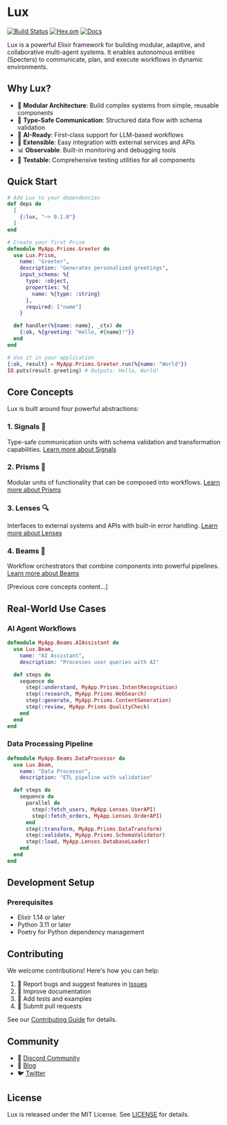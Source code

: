 # Lux

[![Build Status](https://github.com/spectrallabs/lux/workflows/CI/badge.svg)](https://github.com/spectrallabs/lux/actions)
[![Hex.pm](https://img.shields.io/hexpm/v/lux.svg)](https://hex.pm/packages/lux)
[![Docs](https://img.shields.io/badge/hex-docs-blue.svg)](https://hexdocs.pm/lux)

Lux is a powerful Elixir framework for building modular, adaptive, and collaborative multi-agent systems. It enables autonomous entities (Specters) to communicate, plan, and execute workflows in dynamic environments.

## Why Lux?

- 🚀 **Modular Architecture**: Build complex systems from simple, reusable components
- 🔄 **Type-Safe Communication**: Structured data flow with schema validation
- 🤖 **AI-Ready**: First-class support for LLM-based workflows
- 🔌 **Extensible**: Easy integration with external services and APIs
- 📊 **Observable**: Built-in monitoring and debugging tools
- 🧪 **Testable**: Comprehensive testing utilities for all components

## Quick Start

```elixir
# Add Lux to your dependencies
def deps do
  [
    {:lux, "~> 0.1.0"}
  ]
end

# Create your first Prism
defmodule MyApp.Prisms.Greeter do
  use Lux.Prism,
    name: "Greeter",
    description: "Generates personalized greetings",
    input_schema: %{
      type: :object,
      properties: %{
        name: %{type: :string}
      },
      required: ["name"]
    }

  def handler(%{name: name}, _ctx) do
    {:ok, %{greeting: "Hello, #{name}!"}}
  end
end

# Use it in your application
{:ok, result} = MyApp.Prisms.Greeter.run(%{name: "World"})
IO.puts(result.greeting) # Outputs: Hello, World!
```

## Core Concepts

Lux is built around four powerful abstractions:

### 1. Signals 📡
Type-safe communication units with schema validation and transformation capabilities.
[Learn more about Signals](guides/signals.md)

### 2. Prisms 🔮
Modular units of functionality that can be composed into workflows.
[Learn more about Prisms](guides/prisms.md)

### 3. Lenses 🔍
Interfaces to external systems and APIs with built-in error handling.
[Learn more about Lenses](guides/lenses.md)

### 4. Beams 🌟
Workflow orchestrators that combine components into powerful pipelines.
[Learn more about Beams](guides/beams.md)

[Previous core concepts content...]

## Real-World Use Cases

### AI Agent Workflows
```elixir
defmodule MyApp.Beams.AIAssistant do
  use Lux.Beam,
    name: "AI Assistant",
    description: "Processes user queries with AI"

  def steps do
    sequence do
      step(:understand, MyApp.Prisms.IntentRecognition)
      step(:research, MyApp.Prisms.WebSearch)
      step(:generate, MyApp.Prisms.ContentGeneration)
      step(:review, MyApp.Prisms.QualityCheck)
    end
  end
end
```

### Data Processing Pipeline
```elixir
defmodule MyApp.Beams.DataProcessor do
  use Lux.Beam,
    name: "Data Processor",
    description: "ETL pipeline with validation"

  def steps do
    sequence do
      parallel do
        step(:fetch_users, MyApp.Lenses.UserAPI)
        step(:fetch_orders, MyApp.Lenses.OrderAPI)
      end
      step(:transform, MyApp.Prisms.DataTransform)
      step(:validate, MyApp.Prisms.SchemaValidator)
      step(:load, MyApp.Lenses.DatabaseLoader)
    end
  end
end
```

## Development Setup

### Prerequisites
- Elixir 1.14 or later
- Python 3.11 or later
- Poetry for Python dependency management

## Contributing

We welcome contributions! Here's how you can help:

1. 🐛 Report bugs and suggest features in [Issues](https://github.com/spectrallabs/lux/issues)
2. 📖 Improve documentation
3. 🧪 Add tests and examples
4. 🔧 Submit pull requests

See our [Contributing Guide](CONTRIBUTING.md) for details.

## Community

- 💬 [Discord Community](https://discord.gg/luxframework)
- 📝 [Blog](https://blog.spectrallabs.xyz)
- 🐦 [Twitter](https://twitter.com/luxframework)

## License

Lux is released under the MIT License. See [LICENSE](LICENSE) for details.
